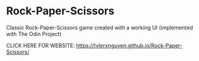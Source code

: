 # Rock-Paper-Scissors
Classic Rock-Paper-Scissors game created with a working UI (implemented with The Odin Project)

CLICK HERE FOR WEBSITE:
https://tylerxnguyen.github.io/Rock-Paper-Scissors/
